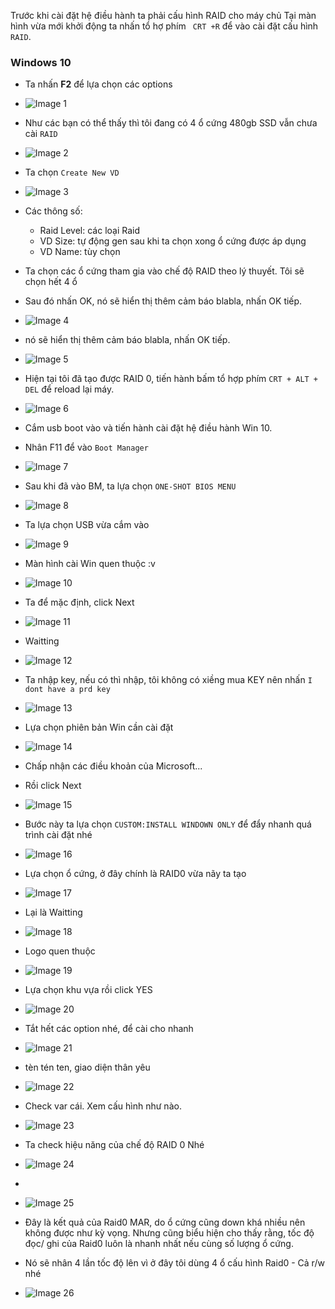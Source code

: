 Trước khi cài đặt hệ điều hành ta phải cấu hình RAID cho máy chủ
Tại màn hình vừa mới khởi động ta nhấn tổ hợ phím ` CRT +R` để vào cài đặt cấu hình `RAID`.

### Windows 10

-   Ta nhấn **F2** để lựa chọn các options
- ![Image 1](https://img001.prntscr.com/file/img001/SG-FBgv4SyWvj8oLoj1wMA.png)

-   Như các bạn có thể thấy thì tôi đang có 4 ổ cứng 480gb SSD vẫn chưa cài `RAID`
- ![Image 2](https://img001.prntscr.com/file/img001/bQU4VqofQfSGeHZ69qiIgg.png)
-   Ta chọn `Create New VD`
- ![Image 3](https://img001.prntscr.com/file/img001/6d8ntXh7RD-RhM0jhdu1qg.png)
- Các thông số:
   - Raid Level: các loại Raid
   - VD Size: tự động gen sau khi ta chọn xong ổ cứng được áp dụng
   - VD Name: tùy chọn
- Ta chọn các ổ cứng tham gia vào chế độ RAID theo lý thuyết. Tôi sẽ chọn hết 4 ổ
- Sau đó nhấn OK, nó sẽ hiển thị thêm cảm báo blabla, nhấn OK tiếp.
- ![Image 4](https://img001.prntscr.com/file/img001/o09R6awiRpuaSWaS41qnIg.png)
- nó sẽ hiển thị thêm cảm báo blabla, nhấn OK tiếp.
- ![Image 5](https://img001.prntscr.com/file/img001/SwJFqoR8SLqIgHUru0R7aQ.png)
- Hiện tại tôi đã tạo được RAID 0, tiến hành bấm tổ hợp phím `CRT + ALT + DEL` để reload lại máy.
- ![Image 6](https://img001.prntscr.com/file/img001/BESc7qgTSsah1hud9Z7GaQ.png)
- Cắm usb boot vào và tiến hành cài đặt hệ điều hành Win 10.
- Nhân F11 để vào `Boot Manager`
- ![Image 7](https://img001.prntscr.com/file/img001/493SQd4XTNCKGMPREhe08Q.png)
- Sau khi đã vào BM, ta lựa chọn `ONE-SHOT BIOS MENU`
- ![Image 8](https://img001.prntscr.com/file/img001/2gBwYX71T1Sdmdx6IWSaSQ.png)
- Ta lựa chọn USB vừa cắm vào
- ![Image 9](https://img001.prntscr.com/file/img001/rJUxY7xuR8irC8e4AydAGA.png)
- Màn hình cài Win quen thuộc :v
- ![Image 10](https://img001.prntscr.com/file/img001/S_JDTVBXRS236RBLd85OrQ.png)
- Ta để mặc định, click Next
- ![Image 11](https://img001.prntscr.com/file/img001/yd9Ta0XnTsuEg9DLvFGC5A.png)
- Waitting
- ![Image 12](https://img001.prntscr.com/file/img001/xOUMlKuWT4SLkRlJhUZ1ng.png)
- Ta nhập key, nếu có thì nhập, tôi không có xiềng mua KEY nên nhấn `I dont have a prd key`
- ![Image 13](https://img001.prntscr.com/file/img001/Bn8JNemKRK-7sOgGELf-5w.png)
- Lựa chọn phiên bản Win cần cài đặt
- ![Image 14](https://img001.prntscr.com/file/img001/EUKwIK1STj2SOGJlzZ0sZQ.png)
- Chấp nhận các điều khoản của Microsoft...
- Rồi click Next
- ![Image 15](https://img001.prntscr.com/file/img001/VDxinsGPQaOnt_vF_Gl9Zw.png)
- Bước này ta lựa chọn `CUSTOM:INSTALL WINDOWN ONLY` để đẩy nhanh quá trình cài đặt nhé
- ![Image 16](https://img001.prntscr.com/file/img001/2F0Na4jDRfCVkaYhA8T4vA.png)
- Lựa chọn ổ cứng, ở đây chính là RAID0 vừa nãy ta tạo
- ![Image 17](https://img001.prntscr.com/file/img001/CpOw5t0EQBKfVpk5Rr-Sgg.png)
- Lại là Waitting
- ![Image 18](https://img001.prntscr.com/file/img001/LPzoHkZnTyqmx2mDLgbJvA.png)
- Logo quen thuộc
- ![Image 19](https://img001.prntscr.com/file/img001/MPKRVbh0R-qejbIyf0yzLQ.png)
- Lựa chọn khu vựa rồi click YES
- ![Image 20](https://img001.prntscr.com/file/img001/V2B-r7FOTJiqY_rStIl8-Q.png)
- Tắt hết các option nhé, để cài cho nhanh
- ![Image 21](https://img001.prntscr.com/file/img001/GAHAhXCQSQmbRdmaaCaxXA.png)
- tèn tén ten, giao diện thân yêu
- ![Image 22](https://img001.prntscr.com/file/img001/hUXTYejqTg2_1EP7ikJ7sw.png)
- Check var cái. Xem cấu hình như nào.
- ![Image 23](https://img001.prntscr.com/file/img001/zYlxrnYQQFurlLGRia6DAA.png)
- Ta check hiệu năng của chế độ RAID 0 Nhé
- ![Image 24](https://img001.prntscr.com/file/img001/PTVjKgAAQPGE3PW8EQNz3w.png)
- 
- ![Image 25](https://img001.prntscr.com/file/img001/yIos234pSE2R2p6Gmh8jJQ.png)
- Đây là kết quả của Raid0 MAR, do ổ cứng cũng down khá nhiều nên không được như kỳ vọng. Nhưng cũng biểu hiện cho thấy rằng, tốc độ đọc/ ghi của Raid0 luôn là nhanh nhất nếu cùng số lượng ổ cứng.
- Nó sẽ nhân 4 lần tốc độ lên vì ở đây tôi dùng 4 ổ cấu hình Raid0 - Cả r/w nhé
- ![Image 26](https://img001.prntscr.com/file/img001/_KB2MxunTn2leEpaQM1V4A.png)
